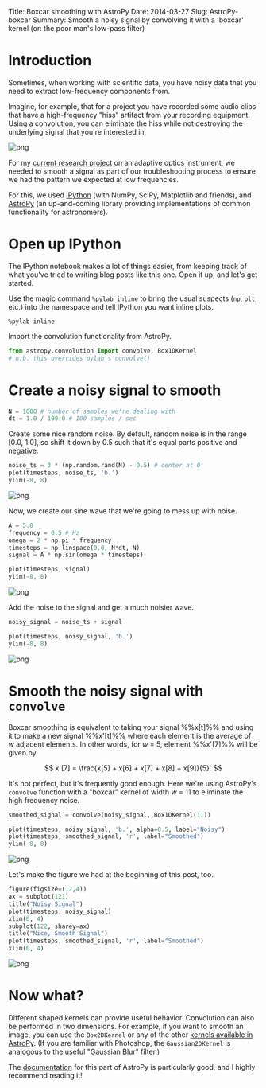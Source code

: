 Title: Boxcar smoothing with AstroPy
Date: 2014-03-27
Slug: AstroPy-boxcar
Summary: Smooth a noisy signal by convolving it with a 'boxcar' kernel (or: the poor man's low-pass filter)

# Introduction

Sometimes, when working with scientific data, you have noisy data that you need to extract low-frequency components from.

Imagine, for example, that for a project you have recorded some audio clips that have a high-frequency "hiss" artifact from your recording equipment. Using a convolution, you can eliminate the hiss while not destroying the underlying signal that you're interested in.

![png]({attach}2014-03-27-AstroPy-boxcar/AstroPy_boxcar_10_1.png)

For my [current research project](http://physastro.pomona.edu/research/kapao-adaptive-optics/) on an adaptive optics instrument, we needed to smooth a signal as part of our troubleshooting process to ensure we had the pattern we expected at low frequencies.

For this, we used [IPython](http://ipython.org) (with NumPy, SciPy, Matplotlib and friends), and [AstroPy](http://astropy.org) (an up-and-coming library providing implementations of common functionality for astronomers).

# Open up IPython

The IPython notebook makes a lot of things easier, from keeping track of what you've tried to writing blog posts like this one. Open it up, and let's get started.

Use the magic command `%pylab inline` to bring the usual suspects (`np`, `plt`, etc.) into the namespace and tell IPython you want inline plots.

    %pylab inline

Import the convolution functionality from AstroPy.

```python
from astropy.convolution import convolve, Box1DKernel
# n.b. this overrides pylab's convolve()
```

# Create a noisy signal to smooth

```python
N = 1000 # number of samples we're dealing with
dt = 1.0 / 100.0 # 100 samples / sec
```

Create some nice random noise. By default, random noise is in the range [0.0, 1.0], so shift it down by 0.5 such that it's equal parts positive and negative.

```python
noise_ts = 3 * (np.random.rand(N) - 0.5) # center at 0
plot(timesteps, noise_ts, 'b.')
ylim(-8, 8)
```

![png]({attach}2014-03-27-AstroPy-boxcar/AstroPy_boxcar_3_1.png)

Now, we create our sine wave that we're going to mess up with noise.

```python
A = 5.0
frequency = 0.5 # Hz
omega = 2 * np.pi * frequency
timesteps = np.linspace(0.0, N*dt, N)
signal = A * np.sin(omega * timesteps)
```

```python
plot(timesteps, signal)
ylim(-8, 8)
```
![png]({attach}2014-03-27-AstroPy-boxcar/AstroPy_boxcar_5_1.png)

Add the noise to the signal and get a much noisier wave.

```python
noisy_signal = noise_ts + signal
```

```python
plot(timesteps, noisy_signal, 'b.')
ylim(-8, 8)
```
![png]({attach}2014-03-27-AstroPy-boxcar/AstroPy_boxcar_7_1.png)

# Smooth the noisy signal with `convolve`

Boxcar smoothing is equivalent to taking your signal %%x[t]%% and using it to make a new signal %%x'[t]%% where each element is the average of *w* adjacent elements. In other words, for *w* = 5, element %%x'[7]%% will be given by

$$ x'[7] = \frac{x[5] + x[6] + x[7] + x[8] + x[9]}{5}. $$

It's not perfect, but it's frequently good enough. Here we're using AstroPy's `convolve` function with a "boxcar" kernel of width *w* = 11 to eliminate the high frequency noise.

```python
smoothed_signal = convolve(noisy_signal, Box1DKernel(11))
```

```python
plot(timesteps, noisy_signal, 'b.', alpha=0.5, label="Noisy")
plot(timesteps, smoothed_signal, 'r', label="Smoothed")
ylim(-8, 8)
```


![png]({attach}2014-03-27-AstroPy-boxcar/AstroPy_boxcar_9_1.png)

Let's make the figure we had at the beginning of this post, too.

```python
figure(figsize=(12,4))
ax = subplot(121)
title("Noisy Signal")
plot(timesteps, noisy_signal)
xlim(0, 4)
subplot(122, sharey=ax)
title("Nice, Smooth Signal")
plot(timesteps, smoothed_signal, 'r', label="Smoothed")
xlim(0, 4)
```

![png]({attach}2014-03-27-AstroPy-boxcar/AstroPy_boxcar_10_1.png)

# Now what?

Different shaped kernels can provide useful behavior. Convolution can also be performed in two dimensions. For example, if you want to smooth an image, you can use the `Box2DKernel` or any of the other [kernels available in AstroPy](http://astropy.readthedocs.org/en/latest/convolution/kernels.html). (If you are familiar with Photoshop, the `Gaussian2DKernel` is analogous to the useful "Gaussian Blur" filter.)

The [documentation](http://astropy.readthedocs.org/en/latest/convolution/kernels.html) for this part of AstroPy is particularly good, and I highly recommend reading it!
